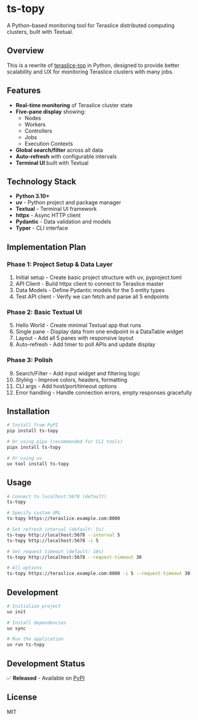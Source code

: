 # ts-topy

A Python-based monitoring tool for Teraslice distributed computing clusters, built with Textual.

## Overview

This is a rewrite of [teraslice-top](https://github.com/godber/teraslice-top) in Python, designed to provide better scalability and UX for monitoring Teraslice clusters with many jobs.

## Features

- **Real-time monitoring** of Teraslice cluster state
- **Five-pane display** showing:
  - Nodes
  - Workers
  - Controllers
  - Jobs
  - Execution Contexts
- **Global search/filter** across all data
- **Auto-refresh** with configurable intervals
- **Terminal UI** built with Textual

## Technology Stack

- **Python 3.10+**
- **uv** - Python project and package manager
- **Textual** - Terminal UI framework
- **httpx** - Async HTTP client
- **Pydantic** - Data validation and models
- **Typer** - CLI interface

## Implementation Plan

### Phase 1: Project Setup & Data Layer

1. Initial setup - Create basic project structure with uv, pyproject.toml
2. API Client - Build httpx client to connect to Teraslice master
3. Data Models - Define Pydantic models for the 5 entity types
4. Test API client - Verify we can fetch and parse all 5 endpoints

### Phase 2: Basic Textual UI

5. Hello World - Create minimal Textual app that runs
6. Single pane - Display data from one endpoint in a DataTable widget
7. Layout - Add all 5 panes with responsive layout
8. Auto-refresh - Add timer to poll APIs and update display

### Phase 3: Polish

9. Search/Filter - Add input widget and filtering logic
10. Styling - Improve colors, headers, formatting
11. CLI args - Add host/port/timeout options
12. Error handling - Handle connection errors, empty responses gracefully

## Installation

```bash
# Install from PyPI
pip install ts-topy

# Or using pipx (recommended for CLI tools)
pipx install ts-topy

# Or using uv
uv tool install ts-topy
```

## Usage

```bash
# Connect to localhost:5678 (default)
ts-topy

# Specify custom URL
ts-topy https://teraslice.example.com:8000

# Set refresh interval (default: 5s)
ts-topy http://localhost:5678 --interval 5
ts-topy http://localhost:5678 -i 5

# Set request timeout (default: 10s)
ts-topy http://localhost:5678 --request-timeout 30

# All options
ts-topy https://teraslice.example.com:8000 -i 5 --request-timeout 30
```

## Development

```bash
# Initialize project
uv init

# Install dependencies
uv sync

# Run the application
uv run ts-topy
```

## Development Status

✅ **Released** - Available on [PyPI](https://pypi.org/project/ts-topy/)

## License

MIT

